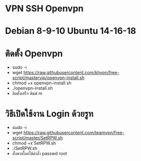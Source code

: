# **VPN SSH Openvpn** <br>
# **Debian 8-9-10 Ubuntu 14-16-18** <br>

# **ติดตั้ง Openvpn** <br>
- sudo -i
- wget https://raw.githubusercontent.com/khvpn/free-script/mastervip/openvpn-install.sh
- chmod +x openvpn-install.sh
- ./openvpn-install.sh
- ติดตั้งเสร็จ พิมพ์ m

# **วิธีเปิดใช้งาน Login ด้วยรูท** <br>
- sudo -i
- wget https://raw.githubusercontent.com/teamvpn/free-script/master/SetRPW.sh
- chmod +x SetRPW.sh
- ./SetRPW.sh
- ตั้งพาสโดยใช้คำสั่ง passwd root

